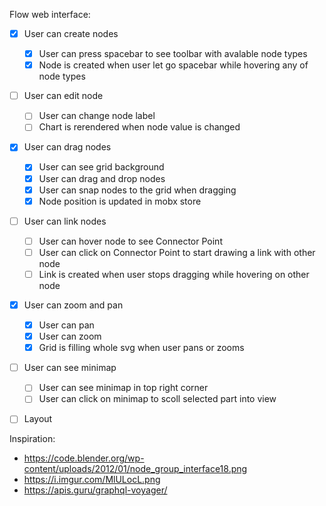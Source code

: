 Flow web interface:

* [x] User can create nodes
  - [x] User can press spacebar to see toolbar with avalable node types
  - [x] Node is created when user let go spacebar while hovering any of node types
* [ ] User can edit node
  - [ ] User can change node label
  - [ ] Chart is rerendered when node value is changed
* [x] User can drag nodes
  - [x] User can see grid background
  - [x] User can drag and drop nodes
  - [x] User can snap nodes to the grid when dragging
  - [x] Node position is updated in mobx store
* [ ] User can link nodes
  - [ ] User can hover node to see Connector Point
  - [ ] User can click on Connector Point to start drawing a link with other node
  - [ ] Link is created when user stops dragging while hovering on other node
* [x] User can zoom and pan
  - [x] User can pan
  - [x] User can zoom
  - [x] Grid is filling whole svg when user pans or zooms
* [ ] User can see minimap
  - [ ] User can see minimap in top right corner
  - [ ] User can click on minimap to scoll selected part into view
* [ ] Layout


Inspiration:
  - https://code.blender.org/wp-content/uploads/2012/01/node_group_interface18.png
  - https://i.imgur.com/MlULocL.png
  - https://apis.guru/graphql-voyager/
